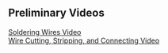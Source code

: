 <h2>Preliminary Videos</h2>
<a href="https://drive.google.com/file/d/11y0OoEgZ2JUdwffA8CvAdeE5RVu1Fs4C/view"target="_blank">Soldering Wires Video</a></br>
<a href="https://drive.google.com/file/d/1FP8oUxNZwkOZTsInPneRwnOVU-DYQxw2/view"target="_blank">Wire Cutting, Stripping, and Connecting Video</a></br>
